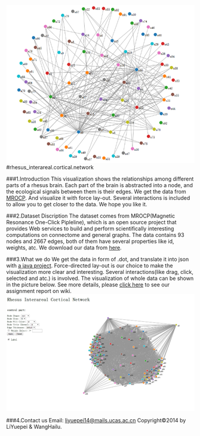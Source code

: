 ![alt text](./screenshot/image_6_LiYuepei_WangHailu_A2.png)
#rhesus_interareal.cortical.network

###1.Introduction
This visualization shows the relationships among different parts of a rhesus brain. Each part of the brain is abstracted into a node, and the ecological signals between them is their edges. We get the data from [MROCP](http://mrbrain.cs.jhu.edu/graph-services/download/). And visualize it with force lay-out. Several interactions is included to allow you to get closer to the data. We hope you like it.

###2.Dataset Discription
The dataset comes from MROCP(Magnetic Resonance One-Click Pipleline), which is an open source project that provides Web services to build and perform scientifically interesting computations on connectome and general graphs. The data contains 93 nodes and 2667 edges, both of them have several properties like id, weights, atc.  We download our data from [here](http://mrbrain.cs.jhu.edu/graph-services/download/). 

###3.What we do
We get the data in form of .dot, and translate it into json with [a java project](https://github.com/vis2014/Assignment2/tree/LiYuepei_WangHailu_A2/src). Force-directed lay-out is our choice to make the visualization more clear and interesting. Several interactions(like drag, click, selected and atc.) is involved. The visualization of whole data can be shown in the picture below. See more details, please [click here](http://211.147.15.14/UCAS_14_Fall/index.php/LiYuepei_WangHailu_A2) to see our assignment report on wiki.
![proview](./screenshot/image_2_LiYuepei_WangHailu_A2.png)

###4.Contact us
Email: liyuepei14@mails.ucas.ac.cn
Copyright©2014 by LiYuepei & WangHailu.

